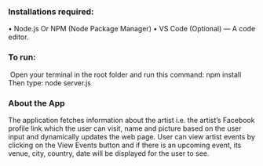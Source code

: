 
### Installations required:	

•	Node.js Or NPM (Node Package Manager)
•	VS Code (Optional) — A code editor.

### To run:

 Open your terminal in the root folder and run this command:
 npm install
Then type: 
node server.js

### About the App
The application fetches information about the artist i.e. the artist’s Facebook profile link which the user can visit, name and picture based on the user input and dynamically updates the web page. User can view artist events by clicking on the View Events button and if there is an upcoming event, its venue, city, country, date will be displayed for the user to see. 
